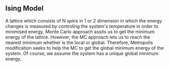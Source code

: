 ## Ising Model

A lattice which consists of N spins in 1 or 2 dimension in which the energy changes is measured by controling the system's temperature in order to minimised energy, Monte Carlo approach assits us to get the minimum energy of the lattice. However, the MC approach lets us to reach the nearest minimum whether is the local or global. Therefore, Metropolis modification seeks to help the MC to get the global minimum energy of the system. Of course, we assume the system has a unique global minimum energy.


